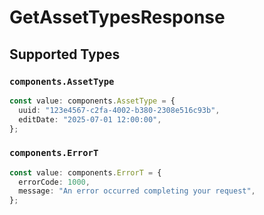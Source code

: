 # GetAssetTypesResponse


## Supported Types

### `components.AssetType`

```typescript
const value: components.AssetType = {
  uuid: "123e4567-c2fa-4002-b380-2308e516c93b",
  editDate: "2025-07-01 12:00:00",
};
```

### `components.ErrorT`

```typescript
const value: components.ErrorT = {
  errorCode: 1000,
  message: "An error occurred completing your request",
};
```

